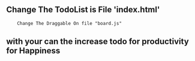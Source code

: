 ## Change The TodoList is File 'index.html'

```
	Change The Draggable On file "board.js"
```

## with your can the increase todo for productivity for Happiness